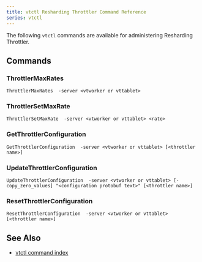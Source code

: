```yaml
---
title: vtctl Resharding Throttler Command Reference
series: vtctl
---
```


The following `vtctl` commands are available for administering Resharding Throttler.

## Commands

### ThrottlerMaxRates
 `ThrottlerMaxRates  -server <vtworker or vttablet>`

### ThrottlerSetMaxRate
 `ThrottlerSetMaxRate  -server <vtworker or vttablet> <rate>`

### GetThrottlerConfiguration
 `GetThrottlerConfiguration  -server <vtworker or vttablet> [<throttler name>]`

### UpdateThrottlerConfiguration
 `UpdateThrottlerConfiguration  -server <vtworker or vttablet> [-copy_zero_values] "<configuration protobuf text>" [<throttler name>]`

### ResetThrottlerConfiguration
 `ResetThrottlerConfiguration  -server <vtworker or vttablet> [<throttler name>]`




## See Also

* [vtctl command index](../../vtctl)
